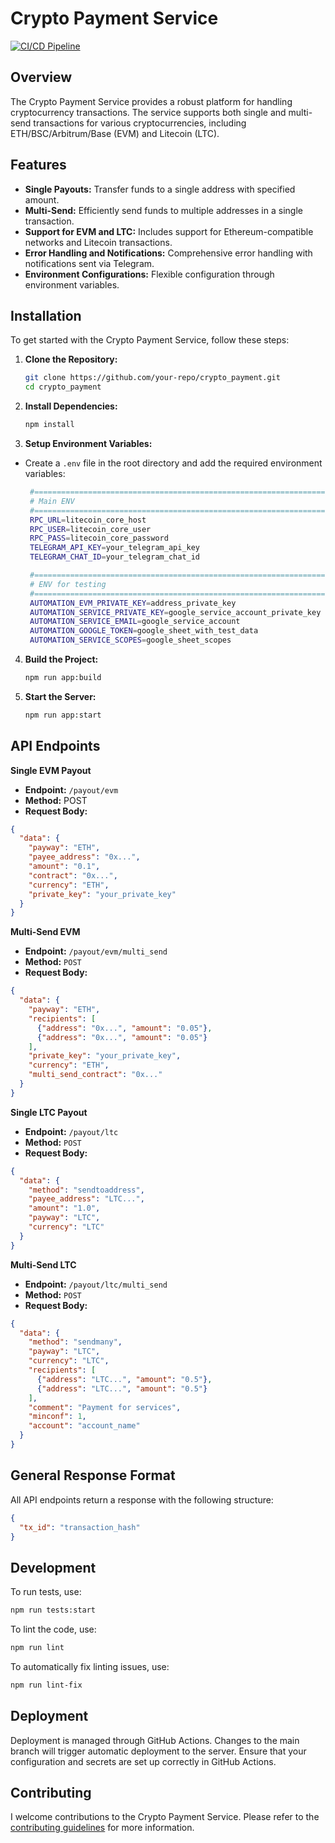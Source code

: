 # Crypto Payment Service

[![CI/CD Pipeline](https://github.com/doottoy/crypto_payment/actions/workflows/depoly.yml/badge.svg)](https://github.com/doottoy/crypto_payment/actions/workflows/depoly.yml)

## Overview

The Crypto Payment Service provides a robust platform for handling cryptocurrency transactions. The service supports both single and multi-send transactions for various cryptocurrencies, including ETH/BSC/Arbitrum/Base (EVM) and Litecoin (LTC).

## Features

- **Single Payouts:** Transfer funds to a single address with specified amount.
- **Multi-Send:** Efficiently send funds to multiple addresses in a single transaction.
- **Support for EVM and LTC:** Includes support for Ethereum-compatible networks and Litecoin transactions.
- **Error Handling and Notifications:** Comprehensive error handling with notifications sent via Telegram.
- **Environment Configurations:** Flexible configuration through environment variables.

## Installation

To get started with the Crypto Payment Service, follow these steps:

1. **Clone the Repository:**
   ```bash
   git clone https://github.com/your-repo/crypto_payment.git
   cd crypto_payment

2. **Install Dependencies:**
   ```bash
   npm install

3. **Setup Environment Variables:**
- Create a `.env` file in the root directory and add the required environment variables:
   ```bash
    #===================================================================
    # Main ENV
    #===================================================================
    RPC_URL=litecoin_core_host
    RPC_USER=litecoin_core_user
    RPC_PASS=litecoin_core_password
    TELEGRAM_API_KEY=your_telegram_api_key
    TELEGRAM_CHAT_ID=your_telegram_chat_id
  
    #===================================================================
    # ENV for testing
    #===================================================================
    AUTOMATION_EVM_PRIVATE_KEY=address_private_key
    AUTOMATION_SERVICE_PRIVATE_KEY=google_service_account_private_key
    AUTOMATION_SERVICE_EMAIL=google_service_account
    AUTOMATION_GOOGLE_TOKEN=google_sheet_with_test_data
    AUTOMATION_SERVICE_SCOPES=google_sheet_scopes

4. **Build the Project:**
   ```bash
   npm run app:build
   
5. **Start the Server:**
   ```bash
   npm run app:start

## API Endpoints

**Single EVM Payout**

- **Endpoint:** `/payout/evm`
- **Method:** POST
- **Request Body:**
```json
{
  "data": {
    "payway": "ETH",
    "payee_address": "0x...",
    "amount": "0.1",
    "contract": "0x...",
    "currency": "ETH",
    "private_key": "your_private_key"
  }
}
```

**Multi-Send EVM**

- **Endpoint:** `/payout/evm/multi_send`
- **Method:** `POST`
- **Request Body:**
```json
{
  "data": {
    "payway": "ETH",
    "recipients": [
      {"address": "0x...", "amount": "0.05"},
      {"address": "0x...", "amount": "0.05"}
    ],
    "private_key": "your_private_key",
    "currency": "ETH",
    "multi_send_contract": "0x..."
  }
}
```

**Single LTC Payout**

- **Endpoint:** `/payout/ltc`
- **Method:** `POST`
- **Request Body:**
```json
{
  "data": {
    "method": "sendtoaddress",
    "payee_address": "LTC...",
    "amount": "1.0",
    "payway": "LTC",
    "currency": "LTC"
  }
}
```

**Multi-Send LTC**

- **Endpoint:** `/payout/ltc/multi_send`
- **Method:** `POST`
- **Request Body:**
```json
{
  "data": {
    "method": "sendmany",
    "payway": "LTC",
    "currency": "LTC",
    "recipients": [
      {"address": "LTC...", "amount": "0.5"},
      {"address": "LTC...", "amount": "0.5"}
    ],
    "comment": "Payment for services",
    "minconf": 1,
    "account": "account_name"
  }
}
```

## General Response Format

All API endpoints return a response with the following structure:

```json
{
  "tx_id": "transaction_hash"
}
```

## Development

To run tests, use:
```bash
npm run tests:start
```

To lint the code, use:
```bash
npm run lint
```

To automatically fix linting issues, use:
```bash
npm run lint-fix
```

## Deployment

Deployment is managed through GitHub Actions. Changes to the main branch will trigger automatic deployment to the server. Ensure that your configuration and secrets are set up correctly in GitHub Actions.

## Contributing
I welcome contributions to the Crypto Payment Service. Please refer to the [contributing guidelines](https://github.com/doottoy/crypto_payment/blob/main/CONTRIBUTING.md) for more information.
